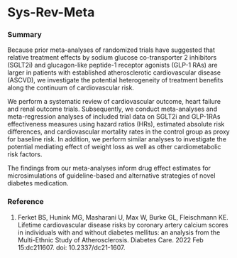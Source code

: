 # Sys-Rev-Meta


### Summary 

Because prior meta-analyses of randomized trials have suggested that relative treatment effects by sodium glucose co-transporter 2 inhibitors (SGLT2i) and glucagon-like peptide-1 receptor agonists (GLP-1 RAs) are larger in patients with established atherosclerotic cardiovascular disease (ASCVD), we investigate the potential heterogeneity of treatment benefits along the continuum of cardiovascular risk. 

We perform a systematic review of cardiovascular outcome, heart failure and renal outcome trials. Subsequently, we conduct meta-analyses and meta-regression analyses of included trial data on SGLT2i and GLP-1RAs effectiveness measures using hazard ratios (HRs), estimated absolute risk differences, and cardiovascular mortality rates in the control group as proxy for baseline risk. In addition, we perform similar analyses to investigate the potential mediating effect of weight loss as well as other cardiometabolic risk factors.

The findings from our meta-analyses inform drug effect estimates for microsimulations of guideline-based and alternative strategies of novel diabetes medication.

### Reference
1.	Ferket BS, Hunink MG, Masharani U, Max W, Burke GL, Fleischmann KE. Lifetime cardiovascular disease risks by coronary artery calcium scores in individuals with and without diabetes mellitus: an analysis from the Multi-Ethnic Study of Atherosclerosis. Diabetes Care. 2022 Feb 15:dc211607. doi: 10.2337/dc21-1607.
